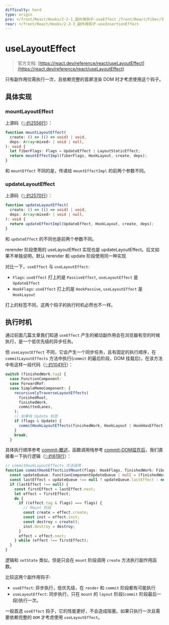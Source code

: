 ```yaml
---
difficulty: hard
type: origin
pre: +/front/React/Hooks/2-2-1_副作用钩子-useEffect /front/React/Fiber/3-6-4_commit_DOM挂载后
rear: +/front/React/Hooks/2-2-3_副作用钩子-useInsertionEffect
---
```


# useLayoutEffect

> 官方文档: [https://react.dev/reference/react/useLayoutEffect](https://react.dev/reference/react/useLayoutEffect)

<p class="warn">只有副作用仅需执行一次，且依赖完整的首屏渲染 DOM 时才考虑使用这个钩子。</p>

## 具体实现

### mountLayoutEffect

上源码（[✨约2556行](https://github.com/facebook/react/blob/main/packages/react-reconciler/src/ReactFiberHooks.js#L2556)）：

```ts
function mountLayoutEffect(
  create: () => (() => void) | void,
  deps: Array<mixed> | void | null,
): void {
  let fiberFlags: Flags = UpdateEffect | LayoutStaticEffect;
  return mountEffectImpl(fiberFlags, HookLayout, create, deps);
}
```

和 `mountEffect` 不同的是，传递给 `mountEffectImpl` 的前两个参数不同。

### updateLayoutEffect

上源码（[✨约2570行](https://github.com/facebook/react/blob/main/packages/react-reconciler/src/ReactFiberHooks.js#L2570)）：

```ts
function updateLayoutEffect(
  create: () => (() => void) | void,
  deps: Array<mixed> | void | null,
): void {
  return updateEffectImpl(UpdateEffect, HookLayout, create, deps);
}
```

和 `updateEffect` 的不同也是前两个参数不同。

<p class="tip">rerender 阶段使用的 useLayoutEffect 实现也是 updateLayoutEffect。后文如果不单独说明，默认 rerender 和 update 阶段使用同一种实现</p>

对比一下，`useEffect` 与 `useLayoutEffect`:
- `Flags`: `useEffect` 打上的是 `PassiveEffect`, `useLayoutEffect` 是 `UpdateEffect`
- `HookFlags`: `useEffect` 打上的是 `HookPassive`, `useLayoutEffect` 是 `HookLayout`

打上的标签不同，这两个钩子的执行时机必然也不一样。

## 执行时机

通过前面几篇文章我们知道 `useEffect` 产生的被动副作用会在浏览器有空的时候执行，是一个低优先级的异步任务。

但 `useLayoutEffect` 不同，它会产生一个同步任务，且有固定的执行顺序，在 `commitLayoutEffects` 方法中执行(`commit` 的最后阶段，DOM 挂载后)，在该方法中有这样一段代码（[✨约1041行](https://github.com/facebook/react/blob/main/packages/react-reconciler/src/ReactFiberCommitWork.js#L1041)）：

```ts
switch (finishedWork.tag) {
  case FunctionComponent:
  case ForwardRef:
  case SimpleMemoComponent: {
    recursivelyTraverseLayoutEffects(
      finishedRoot,
      finishedWork,
      committedLanes,
    );
    // 如果有 Update 标签
    if (flags & Update) {
      commitHookLayoutEffects(finishedWork, HookLayout | HookHasEffect);
    }
    break;
  }
```

具体执行顺序参考 [commit-概述](https://pionpill.github.io/blog/front/React/Fiber/3-6-1_commit-%E6%A6%82%E8%BF%B0#%E4%B8%BB%E8%A6%81%E9%98%B6%E6%AE%B5)，函数调用栈参考 [commit-DOM挂在后](https://pionpill.github.io/blog/front/React/Fiber/3-6-4_commit-DOM%E6%8C%82%E8%BD%BD%E5%90%8E)，我们直接看一下执行逻辑（[✨约619行](https://github.com/facebook/react/blob/main/packages/react-reconciler/src/ReactFiberCommitWork.js#L619)）：

```ts
// commitHookLayoutEffects 方法调用
function commitHookEffectListMount(flags: HookFlags, finishedWork: Fiber) {
  const updateQueue: FunctionComponentUpdateQueue | null = (finishedWork.updateQueue: any);
  const lastEffect = updateQueue !== null ? updateQueue.lastEffect : null;
  if (lastEffect !== null) {
    const firstEffect = lastEffect.next;
    let effect = firstEffect;
    do {
      if ((effect.tag & flags) === flags) {
        // Mount 阶段
        const create = effect.create;
        const inst = effect.inst;
        const destroy = create();
        inst.destroy = destroy;
      }
      effect = effect.next;
    } while (effect !== firstEffect);
  }
}
```

逻辑和 `setState` 类似，但是只会在 `mount` 阶段调用 `create` 方法执行副作用函数。

比较这两个副作用钩子:
- `useEffect`: 异步执行，低优先级，在 `render` 和 `commit` 阶段都有可能执行
- `useLayoutEffect`: 同步执行，只在 `mount` 的 `layout` 阶段(`commit` 阶段最后一段)执行一次。

一般首选 `useEffect` 钩子，它的性能更好，不会造成阻塞。如果只执行一次且需要依赖完整的 `DOM` 才考虑使用 `useLayoutEffect`。